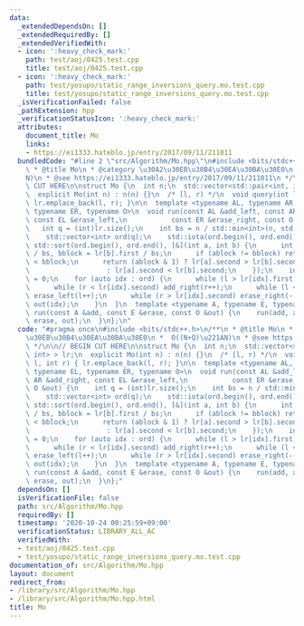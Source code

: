 ```yaml
---
data:
  _extendedDependsOn: []
  _extendedRequiredBy: []
  _extendedVerifiedWith:
  - icon: ':heavy_check_mark:'
    path: test/aoj/0425.test.cpp
    title: test/aoj/0425.test.cpp
  - icon: ':heavy_check_mark:'
    path: test/yosupo/static_range_inversions_query.mo.test.cpp
    title: test/yosupo/static_range_inversions_query.mo.test.cpp
  _isVerificationFailed: false
  _pathExtension: hpp
  _verificationStatusIcon: ':heavy_check_mark:'
  attributes:
    document_title: Mo
    links:
    - https://ei1333.hateblo.jp/entry/2017/09/11/211011
  bundledCode: "#line 2 \"src/Algorithm/Mo.hpp\"\n#include <bits/stdc++.h>\n/**\n\
    \ * @title Mo\n * @category \u30A2\u30EB\u30B4\u30EA\u30BA\u30E0\n *  O((N+Q)\u221A\
    N)\n * @see https://ei1333.hateblo.jp/entry/2017/09/11/211011\n */\n\n// BEGIN\
    \ CUT HERE\n\nstruct Mo {\n  int n;\n  std::vector<std::pair<int, int> > lr;\n\
    \  explicit Mo(int n) : n(n) {}\n  /* [l, r) */\n  void query(int l, int r) {\
    \ lr.emplace_back(l, r); }\n\n  template <typename AL, typename AR, typename EL,\
    \ typename ER, typename O>\n  void run(const AL &add_left, const AR &add_right,\
    \ const EL &erase_left,\n           const ER &erase_right, const O &out) {\n \
    \   int q = (int)lr.size();\n    int bs = n / std::min<int>(n, std::sqrt(q));\n\
    \    std::vector<int> ord(q);\n    std::iota(ord.begin(), ord.end(), 0);\n   \
    \ std::sort(ord.begin(), ord.end(), [&](int a, int b) {\n      int ablock = lr[a].first\
    \ / bs, bblock = lr[b].first / bs;\n      if (ablock != bblock) return ablock\
    \ < bblock;\n      return (ablock & 1) ? lr[a].second > lr[b].second\n       \
    \                   : lr[a].second < lr[b].second;\n    });\n    int l = 0, r\
    \ = 0;\n    for (auto idx : ord) {\n      while (l > lr[idx].first) add_left(--l);\n\
    \      while (r < lr[idx].second) add_right(r++);\n      while (l < lr[idx].first)\
    \ erase_left(l++);\n      while (r > lr[idx].second) erase_right(--r);\n     \
    \ out(idx);\n    }\n  }\n  template <typename A, typename E, typename O>\n  void\
    \ run(const A &add, const E &erase, const O &out) {\n    run(add, add, erase,\
    \ erase, out);\n  }\n};\n"
  code: "#pragma once\n#include <bits/stdc++.h>\n/**\n * @title Mo\n * @category \u30A2\
    \u30EB\u30B4\u30EA\u30BA\u30E0\n *  O((N+Q)\u221AN)\n * @see https://ei1333.hateblo.jp/entry/2017/09/11/211011\n\
    \ */\n\n// BEGIN CUT HERE\n\nstruct Mo {\n  int n;\n  std::vector<std::pair<int,\
    \ int> > lr;\n  explicit Mo(int n) : n(n) {}\n  /* [l, r) */\n  void query(int\
    \ l, int r) { lr.emplace_back(l, r); }\n\n  template <typename AL, typename AR,\
    \ typename EL, typename ER, typename O>\n  void run(const AL &add_left, const\
    \ AR &add_right, const EL &erase_left,\n           const ER &erase_right, const\
    \ O &out) {\n    int q = (int)lr.size();\n    int bs = n / std::min<int>(n, std::sqrt(q));\n\
    \    std::vector<int> ord(q);\n    std::iota(ord.begin(), ord.end(), 0);\n   \
    \ std::sort(ord.begin(), ord.end(), [&](int a, int b) {\n      int ablock = lr[a].first\
    \ / bs, bblock = lr[b].first / bs;\n      if (ablock != bblock) return ablock\
    \ < bblock;\n      return (ablock & 1) ? lr[a].second > lr[b].second\n       \
    \                   : lr[a].second < lr[b].second;\n    });\n    int l = 0, r\
    \ = 0;\n    for (auto idx : ord) {\n      while (l > lr[idx].first) add_left(--l);\n\
    \      while (r < lr[idx].second) add_right(r++);\n      while (l < lr[idx].first)\
    \ erase_left(l++);\n      while (r > lr[idx].second) erase_right(--r);\n     \
    \ out(idx);\n    }\n  }\n  template <typename A, typename E, typename O>\n  void\
    \ run(const A &add, const E &erase, const O &out) {\n    run(add, add, erase,\
    \ erase, out);\n  }\n};"
  dependsOn: []
  isVerificationFile: false
  path: src/Algorithm/Mo.hpp
  requiredBy: []
  timestamp: '2020-10-24 00:25:59+09:00'
  verificationStatus: LIBRARY_ALL_AC
  verifiedWith:
  - test/aoj/0425.test.cpp
  - test/yosupo/static_range_inversions_query.mo.test.cpp
documentation_of: src/Algorithm/Mo.hpp
layout: document
redirect_from:
- /library/src/Algorithm/Mo.hpp
- /library/src/Algorithm/Mo.hpp.html
title: Mo
---
```

